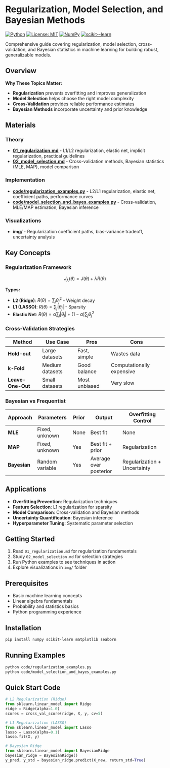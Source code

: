 # Regularization, Model Selection, and Bayesian Methods

[![Python](https://img.shields.io/badge/python-3.7%2B-blue.svg)](https://www.python.org/downloads/)
[![License: MIT](https://img.shields.io/badge/License-MIT-green.svg)](https://opensource.org/licenses/MIT)
[![NumPy](https://img.shields.io/badge/numpy-%3E=1.18-blue.svg)](https://numpy.org/)
[![scikit--learn](https://img.shields.io/badge/scikit--learn-%3E=0.22-orange.svg)](https://scikit-learn.org/stable/)

Comprehensive guide covering regularization, model selection, cross-validation, and Bayesian statistics in machine learning for building robust, generalizable models.

## Overview

**Why These Topics Matter:**
- **Regularization** prevents overfitting and improves generalization
- **Model Selection** helps choose the right model complexity
- **Cross-Validation** provides reliable performance estimates
- **Bayesian Methods** incorporate uncertainty and prior knowledge

## Materials

### Theory
- **[01_regularization.md](01_regularization.md)** - L1/L2 regularization, elastic net, implicit regularization, practical guidelines
- **[02_model_selection.md](02_model_selection.md)** - Cross-validation methods, Bayesian statistics (MLE, MAP), model comparison

### Implementation
- **[code/regularization_examples.py](code/regularization_examples.py)** - L2/L1 regularization, elastic net, coefficient paths, performance curves
- **[code/model_selection_and_bayes_examples.py](code/model_selection_and_bayes_examples.py)** - Cross-validation, MLE/MAP estimation, Bayesian inference

### Visualizations
- **img/** - Regularization coefficient paths, bias-variance tradeoff, uncertainty analysis

## Key Concepts

### Regularization Framework
```math
J_\lambda(\theta) = J(\theta) + \lambda R(\theta)
```

**Types:**
- **L2 (Ridge)**: $R(\theta) = \sum_j \theta_j^2$ - Weight decay
- **L1 (LASSO)**: $R(\theta) = \sum_j |\theta_j|$ - Sparsity
- **Elastic Net**: $R(\theta) = \alpha \sum_j |\theta_j| + (1-\alpha) \sum_j \theta_j^2$

### Cross-Validation Strategies
| Method | Use Case | Pros | Cons |
|--------|----------|------|------|
| **Hold-out** | Large datasets | Fast, simple | Wastes data |
| **k-Fold** | Medium datasets | Good balance | Computationally expensive |
| **Leave-One-Out** | Small datasets | Most unbiased | Very slow |

### Bayesian vs Frequentist
| Approach | Parameters | Prior | Output | Overfitting Control |
|----------|------------|-------|--------|-------------------|
| **MLE** | Fixed, unknown | None | Best fit | None |
| **MAP** | Fixed, unknown | Yes | Best fit + prior | Regularization |
| **Bayesian** | Random variable | Yes | Average over posterior | Regularization + Uncertainty |

## Applications

- **Overfitting Prevention**: Regularization techniques
- **Feature Selection**: L1 regularization for sparsity
- **Model Comparison**: Cross-validation and Bayesian methods
- **Uncertainty Quantification**: Bayesian inference
- **Hyperparameter Tuning**: Systematic parameter selection

## Getting Started

1. Read `01_regularization.md` for regularization fundamentals
2. Study `02_model_selection.md` for selection strategies
3. Run Python examples to see techniques in action
4. Explore visualizations in `img/` folder

## Prerequisites

- Basic machine learning concepts
- Linear algebra fundamentals
- Probability and statistics basics
- Python programming experience

## Installation

```bash
pip install numpy scikit-learn matplotlib seaborn
```

## Running Examples

```bash
python code/regularization_examples.py
python code/model_selection_and_bayes_examples.py
```

## Quick Start Code

```python
# L2 Regularization (Ridge)
from sklearn.linear_model import Ridge
ridge = Ridge(alpha=1.0)
scores = cross_val_score(ridge, X, y, cv=5)

# L1 Regularization (LASSO)
from sklearn.linear_model import Lasso
lasso = Lasso(alpha=0.1)
lasso.fit(X, y)

# Bayesian Ridge
from sklearn.linear_model import BayesianRidge
bayesian_ridge = BayesianRidge()
y_pred, y_std = bayesian_ridge.predict(X_new, return_std=True)
``` 